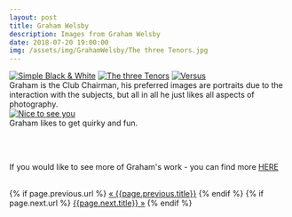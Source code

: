 ```yaml
---
layout: post
title: Graham Welsby
description: Images from Graham Welsby
date: 2018-07-20 19:00:00
img: /assets/img/GrahamWelsby/The three Tenors.jpg
---
```


<div class="lightboxgallery-gallery">
	<div class="img_row">
		<a class="lightboxgallery-gallery-item" href="{{ site.baseurl }}/assets/img/GrahamWelsby/Simple BW.jpg" target="_blank" data-title="Graham Welsby - Simple Black & White" data-alt="Graham Welsby">	
			<img class="col one" src="{{ site.baseurl }}/assets/img/GrahamWelsby/Simple BW.jpg" alt="Simple Black & White" title="Simple Black & White"/></a>
		<a class="lightboxgallery-gallery-item" href="{{ site.baseurl }}/assets/img/GrahamWelsby/The three Tenors.jpg" target="_blank" data-title="Graham Welsby - The Three Tenors" data-alt="Graham Welsby">	
			<img class="col one" src="{{ site.baseurl }}/assets/img/GrahamWelsby/The three Tenors.jpg" alt="The three Tenors" title="The three Tenors"/></a>
		<a class="lightboxgallery-gallery-item" href="{{ site.baseurl }}/assets/img/GrahamWelsby/Versus.jpg" target="_blank" data-title="Graham Welsby - Versus" data-alt="Graham Welsby">	
			<img class="col one" src="{{ site.baseurl }}/assets/img/GrahamWelsby/Versus.jpg" alt="Versus" title="Versus"/></a>
	</div>
	<div class="col three caption">
		Graham is the Club Chairman, his preferred images are portraits due to the interaction with the subjects, but all in all he just likes all aspects of photography. 
	</div>
	<div class="img_row">
		<a class="lightboxgallery-gallery-item" href="{{ site.baseurl }}/assets/img/GrahamWelsby/Nice to see you.jpg" target="_blank" data-title="Graham Welsby - Nice to see you." data-alt="Graham Welsby">
			<img class="col three" src="{{ site.baseurl }}/assets/img/GrahamWelsby/Nice to see you.jpg" alt="Nice to see you" title="Nice to see you"/></a>
	</div>
	<div class="col three caption">
		Graham likes to get quirky and fun. 
	</div>
</div>

<br><br>

If you would like to see more of Graham's work - you can find more <a href="https://www.flickr.com/photos/grahamwelsby/" target="_blank">HERE</a>

<br>

<div class="PageNavigation">
  {% if page.previous.url %}
    <a class="prev" href="{{page.previous.url}}">&laquo; {{page.previous.title}}</a>
  {% endif %}
  {% if page.next.url %}
    <a class="next" href="{{page.next.url}}">{{page.next.title}} &raquo;</a>
  {% endif %}
</div>


<!-- <div class="img_row">
	<img class="col two" src="{{ site.baseurl }}/assets/img/6.jpg" alt="" title="example image"/>
	<img class="col one" src="{{ site.baseurl }}/assets/img/11.jpg" alt="" title="example image"/>
</div>
<div class="col three caption">
	You can also have artistically styled 2/3 + 1/3 images, like these.
</div> -->
